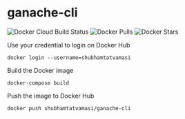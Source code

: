 # ganache-cli

![Docker Cloud Build Status](https://img.shields.io/docker/cloud/build/shubhamtatvamasi/ganache-cli.svg)
![Docker Pulls](https://img.shields.io/docker/pulls/shubhamtatvamasi/ganache-cli.svg)
![Docker Stars](https://img.shields.io/docker/stars/shubhamtatvamasi/ganache-cli.svg)

Use your credential to login on Docker Hub
```
docker login --username=shubhamtatvamasi
```

Build the Docker image
```
docker-compose build
```

Push the image to Docker Hub
```
docker push shubhamtatvamasi/ganache-cli
```
